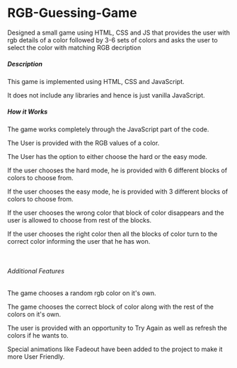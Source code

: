 # RGB-Guessing-Game
Designed a small game using HTML, CSS and JS that provides the user with rgb details of a color followed by 3-6 sets of colors and asks the user to select the color with matching RGB decription

<h5>Description</h5>
<p>This game is implemented using HTML, CSS and JavaScript.</p>
<p>It does not include any libraries and hence is just vanilla JavaScript.</p>

<h5>How it Works</h5>
<p>The game works completely through the JavaScript part of the code.</p>
<p>The User is provided with the RGB values of a color.</p>
<p>The User has the option to either choose the hard or the easy mode.</p>
<p>If the user chooses the hard mode, he is provided with 6 different blocks of colors to choose from.</p>
<p>If the user chooses the easy mode, he is provided with 3 different blocks of colors to choose from.</p>
<p>If the user chooses the wrong color that block of color disappears and the user is allowed to choose from rest of the blocks.</p>
<p>If the user chooses the right color then all the blocks of color turn to the correct color informing the user that he has won.</p>
<br>
<h6>Additional Features</h6>
<p>The game chooses a random rgb color on it's own.</p>
<p>The game chooses the correct block of color along with the rest of the colors on it's own.</p>
<p>The user is provided with an opportunity to Try Again as well as refresh the colors if he wants to.</p>
<p>Special animations like Fadeout have been added to the project to make it more User Friendly.</p>
